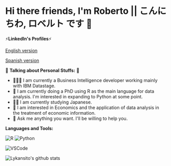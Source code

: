 # Hi there friends, I'm Roberto || こんにちわ, ロベルト です 👋

⚡**LinkedIn's Profiles**⚡

[English version](https://www.linkedin.com/in/roberto-de-la-banda/?locale=en_US)

[Spanish version](https://www.linkedin.com/in/roberto-de-la-banda/?locale=es_ES)

🕺 **Talking about Personal Stuffs:** 🕺

- 👨🏽‍💻 I am currently a Business Intelligence developer working mainly with IBM Datastage.
- 🌱 I am currently doing a PhD using R as the main language for data analysis. I'm interested in expanding to Python at some point.
- 👨‍🎓 I am currently studying Japanese.
- 🤔 I am interested in Economics and the application of data analysis in the treatment of economic information.
- 💬 Ask me anything you want. I'll be willing to help you.

**Languages and Tools:**

![R](https://img.shields.io/badge/R-Learning-276DC3?style=plastic&logo=R)
![Python](https://img.shields.io/badge/Python-Desired-3776AB?style=plastic&logo=Python)

![VSCode](https://img.shields.io/badge/VSCode-Tool-007ACC?style=plastic&logo=visual-studio-code)

![Lykansito's github stats](https://github-readme-stats.vercel.app/api?username=lykansito&show_icons=true&hide_border=true)
